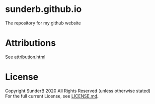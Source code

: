 # sunderb.github.io
The repository for my github website
# Attributions
See [attribution.html](attribution.html)
# License
Copyright SunderB 2020 All Rights Reserved (unless otherwise stated)<br/>
For the full current License, see [LICENSE.md](LICENSE.md).
